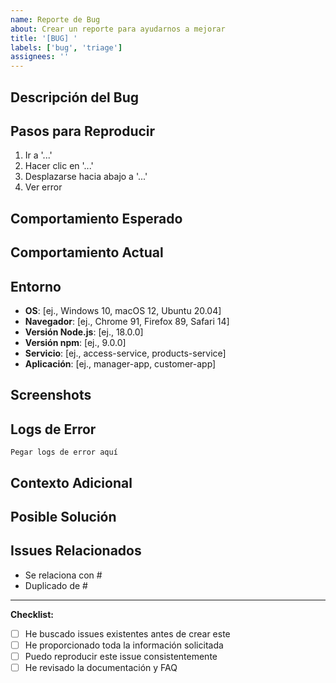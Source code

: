 ```yaml
---
name: Reporte de Bug
about: Crear un reporte para ayudarnos a mejorar
title: '[BUG] '
labels: ['bug', 'triage']
assignees: ''
---
```


## Descripción del Bug
<!-- Descripción clara y concisa del bug -->

## Pasos para Reproducir
<!-- Pasos para reproducir el comportamiento -->
1. Ir a '...'
2. Hacer clic en '...'
3. Desplazarse hacia abajo a '...'
4. Ver error

## Comportamiento Esperado
<!-- Descripción clara y concisa de lo que esperabas que pasara -->

## Comportamiento Actual
<!-- Descripción clara y concisa de lo que realmente pasó -->

## Entorno
<!-- Por favor completa la siguiente información -->
- **OS**: [ej., Windows 10, macOS 12, Ubuntu 20.04]
- **Navegador**: [ej., Chrome 91, Firefox 89, Safari 14]
- **Versión Node.js**: [ej., 18.0.0]
- **Versión npm**: [ej., 9.0.0]
- **Servicio**: [ej., access-service, products-service]
- **Aplicación**: [ej., manager-app, customer-app]

## Screenshots
<!-- Si aplica, agrega screenshots para ayudar a explicar tu problema -->

## Logs de Error
<!-- Si aplica, agrega logs de error o salida de consola -->
```
Pegar logs de error aquí
```

## Contexto Adicional
<!-- Agrega cualquier otro contexto sobre el problema aquí -->

## Posible Solución
<!-- Si tienes sugerencias sobre cómo arreglar el bug, por favor descríbelas -->

## Issues Relacionados
<!-- Enlaza a issues relacionados si los hay -->
- Se relaciona con #
- Duplicado de #

---

**Checklist:**
- [ ] He buscado issues existentes antes de crear este
- [ ] He proporcionado toda la información solicitada
- [ ] Puedo reproducir este issue consistentemente
- [ ] He revisado la documentación y FAQ
